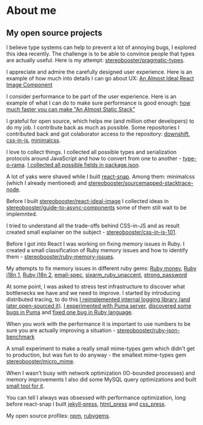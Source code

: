 # About me

## My open source projects

I believe type systems can help to prevent a lot of annoying bugs, I explored this idea recently. The challenge is to be able to convince people that types are actually useful. Here is my attempt: [stereobooster/pragmatic-types](https://github.com/stereobooster/pragmatic-types).

I appreciate and admire the carefully designed user experience. Here is an example of how much into details I can go about UX: [An Almost Ideal React Image Component](https://github.com/stereobooster/react-ideal-image/blob/master/introduction.md)

I consider performance to be part of the user experience. Here is an example of what I can do to make sure performance is good enough: [how much faster you can make "An Almost Static Stack"](https://github.com/stereobooster/react-snap/blob/master/doc/an-almost-static-stack-optimization.md)

I grateful for open source, which helps me (and million other developers) to do my job. I contribute back as much as possible. Some repositories I contributed back and got colaborator access to the repository: [downshift](https://github.com/paypal/downshift), [css-in-js](https://github.com/MicheleBertoli/css-in-js), [minimalcss](https://github.com/peterbe/minimalcss).

I love to collect things. I collected all possible types and serialization protocols around JavaScript and how to convert from one to another - [type-o-rama](https://github.com/stereobooster/type-o-rama). [I collected all possible fields in package.json](https://github.com/stereobooster/package.json).

A lot of yaks were shaved while I built [react-snap](https://github.com/stereobooster/react-snap). Among them: minimalcss (which I already mentioned) and [stereobooster/sourcemapped-stacktrace-node](https://github.com/stereobooster/sourcemapped-stacktrace-node).

Before I built [stereobooster/react-ideal-image](https://github.com/stereobooster/react-ideal-image) I collected ideas in [stereobooster/guide-to-async-components](https://github.com/stereobooster/guide-to-async-components) some of them still wait to be implemnted.

I tried to understand all the trade-offs behind CSS-in-JS and as result created small explainer on the subject - [stereobooster/css-in-js-101](https://github.com/stereobooster/css-in-js-101).

Before I got into React I was working on fixing memory issues in Ruby. I created a small classification of Ruby memory issues and how to identify them - [stereobooster/ruby-memory-issues](https://github.com/stereobooster/ruby-memory-issues).

My attempts to fix memory issues in different ruby gems: [Ruby money](https://github.com/RubyMoney/money/pull/691), [Ruby i18n 1](https://github.com/svenfuchs/i18n/pull/393), [Ruby i18n 2](https://github.com/svenfuchs/i18n/pull/398), [email-spec](https://github.com/email-spec/email-spec/pull/203), [sixarm_ruby_unaccent](https://github.com/SixArm/sixarm_ruby_unaccent/issues/1), [strong_password](https://github.com/bdmac/strong_password/pull/14)

At some point, I was asked to stress test infrastructure to discover what bottlenecks we have and we need to improve. I started by introducing distributed tracing, to do this [I reimplemented internal logging library (and later open-sourced it)](https://github.com/blacklane/kiev). [I experimented with Puma server](https://github.com/stereobooster/puma-benchmarks),  [discovered some bugs in Puma](https://github.com/puma/puma/issues/created_by/stereobooster) and [fixed one bug in Ruby language](https://github.com/mrkn/ruby/commit/439550a0692518bb2827ee178f2207d0687dc3c8).

When you work with the performance it is important to use numbers to be sure you are actually improving a situation - [stereobooster/ruby-json-benchmark](https://github.com/stereobooster/ruby-json-benchmark)

A small experiment to make a really small mime-types gem which didn't get to production, but was fun to do anyway - the smallest mime-types gem [stereobooster/micro_mime](https://github.com/stereobooster/micro_mime).

When I wasn't busy with network optimization (IO-bounded processes) and memory improvements I also did some MySQL query optimizations and built [small tool for it](https://stereobooster.github.io/explain-you-mysql/).

You can tell I always was obsessed with performance optimization, long before react-snap I built [jekyll-press](https://github.com/stereobooster/jekyll-press), [html_press](https://github.com/stereobooster/html_press) and [css_press](https://github.com/stereobooster/css_press).

My open source profiles: [npm](https://www.npmjs.com/~stereobooster), [rubygems](https://rubygems.org/profiles/stereobooster).
